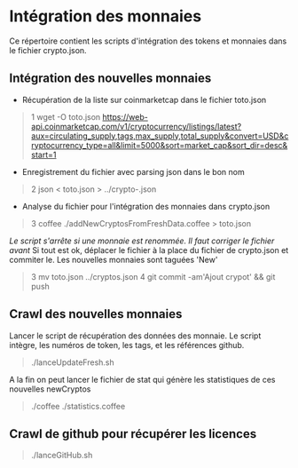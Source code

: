 # Intégration des monnaies
Ce répertoire contient les scripts d'intégration des tokens et monnaies dans le fichier crypto.json.

## Intégration des nouvelles monnaies
 - Récupération de la liste sur coinmarketcap dans le fichier toto.json
> 1 wget -O toto.json https://web-api.coinmarketcap.com/v1/cryptocurrency/listings/latest?aux=circulating_supply,tags,max_supply,total_supply&convert=USD&cryptocurrency_type=all&limit=5000&sort=market_cap&sort_dir=desc&start=1

 - Enregistrement du fichier avec parsing json dans le bon nom
> 2 json < toto.json > ../crypto-<ddmmyyyy>.json

 - Analyse du fichier pour l'intégration des monnaies dans crypto.json
> 3 coffee ./addNewCryptosFromFreshData.coffee <ddmmyyyy> > toto.json

*Le script s'arrête si une monnaie est renommée. Il faut corriger le fichier avant*
Si tout est ok, déplacer le fichier à la place du fichier de crypto.json et commiter le. Les nouvelles monnaies sont taguées 'New'
> 3 mv toto.json ../cryptos.json
> 4 git commit -am'Ajout crypot' && git push

## Crawl des nouvelles monnaies
Lancer le script de récupération des données des monnaie.
Le script intègre, les numéros de token, les tags, et les références github.

> ./lanceUpdateFresh.sh

A la fin on peut lancer le fichier de stat qui génère les statistiques de ces nouvelles newCryptos
> ./coffee ./statistics.coffee <ddmmyyyy>

## Crawl de github pour récupérer les licences
> ./lanceGitHub.sh
